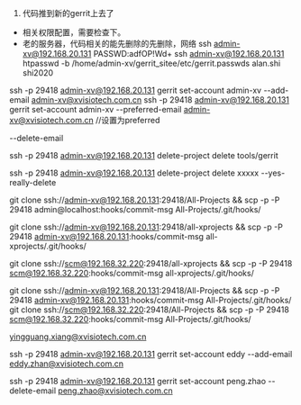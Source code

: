 1. 代码推到新的gerrit上去了
- 相关权限配置，需要检查下。
- 老的服务器，代码相关的能先删除的先删除，网络
ssh admin-xv@192.168.20.131 PASSWD:adfOP!Wd+
ssh admin-xv@192.168.20.131  htpasswd -b  /home/admin-xv/gerrit_sitee/etc/gerrit.passwds alan.shi shi2020

ssh -p 29418 admin-xv@192.168.20.131  gerrit set-account admin-xv --add-email admin-xv@xvisiotech.com.cn
ssh -p 29418 admin-xv@192.168.20.131  gerrit set-account admin-xv --preferred-email admin-xv@xvisiotech.com.cn  //设置为preferred

--delete-email


ssh -p 29418 admin-xv@192.168.20.131 delete-project delete tools/gerrit

ssh -p 29418 admin-xv@192.168.20.131  delete-project delete xxxxx  --yes-really-delete

git clone ssh://admin-xv@192.168.20.131:29418/All-Projects && scp -p -P 29418 admin@localhost:hooks/commit-msg All-Projects/.git/hooks/


git clone ssh://admin-xv@192.168.20.131:29418/all-xprojects && scp -p -P 29418 admin-xv@192.168.20.131:hooks/commit-msg all-xprojects/.git/hooks/


git clone ssh://scm@192.168.32.220:29418/all-xprojects && scp -p -P 29418 scm@192.168.32.220:hooks/commit-msg all-xprojects/.git/hooks/



git clone ssh://admin-xv@192.168.20.131:29418/All-Projects && scp -p -P 29418 admin-xv@192.168.20.131:hooks/commit-msg All-Projects/.git/hooks/
git clone ssh://scm@192.168.32.220:29418/All-Projects && scp -p -P 29418 scm@192.168.32.220:hooks/commit-msg All-Projects/.git/hooks/


yingguang.xiang@xvisiotech.com.cn


ssh -p 29418 admin-xv@192.168.20.131  gerrit set-account eddy --add-email eddy.zhan@xvisiotech.com.cn

ssh -p 29418 admin-xv@192.168.20.131  gerrit set-account peng.zhao --delete-email peng.zhao@xvisiotech.com.cn